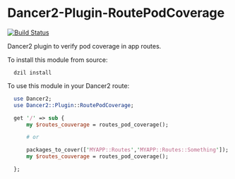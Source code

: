 Dancer2-Plugin-RoutePodCoverage
===============================

[![Build Status](https://travis-ci.org/drebolo/Dancer2-Plugin-RoutePodCoverage.png?branch=master)](https://travis-ci.org/drebolo/Dancer2-Plugin-RoutePodCoverage)

Dancer2 plugin to verify pod coverage in app routes.

To install this module from source:

````shell
  dzil install
````

To use this module in your Dancer2 route:

````perl
  use Dancer2;
  use Dancer2::Plugin::RoutePodCoverage;

  get '/' => sub {
      my $routes_couverage = routes_pod_coverage();

      # or

      packages_to_cover(['MYAPP::Routes','MYAPP::Routes::Something']);
      my $routes_couverage = routes_pod_coverage();

  };
````
